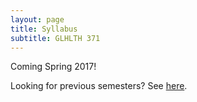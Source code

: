```yaml
---
layout: page
title: Syllabus
subtitle: GLHLTH 371
---
```


Coming Spring 2017!

Looking for previous semesters? See [here](http://www.designsandmethods.com/files/previous-syllabi).